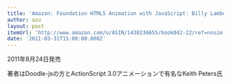```yaml
---
title: 'Amazon: Foundation HTML5 Animation with JavaScript: Billy Lamberta, Keith Peters'
author: azu
layout: post
itemUrl: 'http://www.amazon.com/o/ASIN/1430236655/book042-22/ref=nosim'
date: '2011-03-31T15:00:00.000Z'
---
```

2011年8月24日発売

著者はDoodle-jsの方とActionScript 3.0アニメーションで有名なKeith Peters氏
